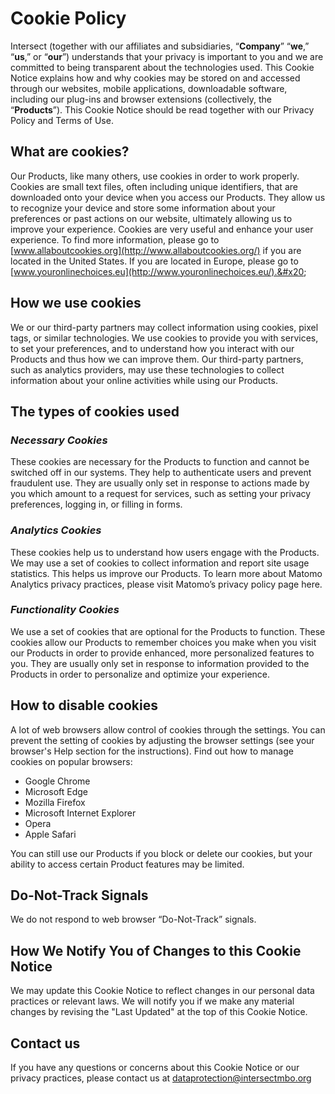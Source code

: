 # Cookie Policy

Intersect (together with our affiliates and subsidiaries, “**Company**” “**we**,” “**us**,” or “**our**”) understands that your privacy is important to you and we are committed to being transparent about the technologies used. This Cookie Notice explains how and why cookies may be stored on and accessed through our websites, mobile applications, downloadable software, including our plug-ins and browser extensions (collectively, the “**Products**”). This Cookie Notice should be read together with our Privacy Policy and Terms of Use.&#x20;

## **What are cookies?**&#x20;

Our Products, like many others, use cookies in order to work properly. Cookies are small text files, often including unique identifiers, that are downloaded onto your device when you access our Products. They allow us to recognize your device and store some information about your preferences or past actions on our website, ultimately allowing us to improve your experience. Cookies are very useful and enhance your user experience. To find more information, please go to [www.allaboutcookies.org](http://www.allaboutcookies.org/) if you are located in the United States. If you are located in Europe, please go to [www.youronlinechoices.eu](http://www.youronlinechoices.eu/).&#x20;

## **How we use cookies**&#x20;

We or our third-party partners may collect information using cookies, pixel tags, or similar technologies. We use cookies to provide you with services, to set your preferences, and to understand how you interact with our Products and thus how we can improve them. Our third-party partners, such as analytics providers, may use these technologies to collect information about your online activities while using our Products.&#x20;

## **The types of cookies used**&#x20;

### _Necessary Cookies_&#x20;

These cookies are necessary for the Products to function and cannot be switched off in our systems. They help to authenticate users and prevent fraudulent use. They are usually only set in response to actions made by you which amount to a request for services, such as setting your privacy preferences, logging in, or filling in forms.&#x20;

### _Analytics Cookies_&#x20;

These cookies help us to understand how users engage with the Products. We may use a set of cookies to collect information and report site usage statistics. This helps us improve our Products. To learn more about Matomo Analytics privacy practices, please visit Matomo’s privacy policy page here.

### _Functionality Cookies_&#x20;

We use a set of cookies that are optional for the Products to function. These cookies allow our Products to remember choices you make when you visit our Products in order to provide enhanced, more personalized features to you. They are usually only set in response to information provided to the Products in order to personalize and optimize your experience.&#x20;

## **How to disable cookies**&#x20;

A lot of web browsers allow control of cookies through the settings. You can prevent the setting of cookies by adjusting the browser settings (see your browser's Help section for the instructions). Find out how to manage cookies on popular browsers:&#x20;

* Google Chrome
* Microsoft Edge
* Mozilla Firefox
* Microsoft Internet Explorer
* Opera&#x20;
* Apple Safari&#x20;

You can still use our Products if you block or delete our cookies, but your ability to access certain Product features may be limited.&#x20;

## **Do-Not-Track Signals**&#x20;

We do not respond to web browser “Do-Not-Track” signals.&#x20;

## **How We Notify You of Changes to this Cookie Notice**&#x20;

We may update this Cookie Notice to reflect changes in our personal data practices or relevant laws. We will notify you if we make any material changes by revising the "Last Updated" at the top of this Cookie Notice.&#x20;

## **Contact us**&#x20;

If you have any questions or concerns about this Cookie Notice or our privacy practices, please contact us at [dataprotection@intersectmbo.org](mailto:dataprotection@intersectmbo.org)
